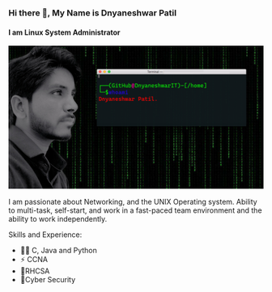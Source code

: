 ### Hi there 👋, My Name is Dnyaneshwar Patil
#### I am Linux System Administrator
![I am Linux System Administrator](https://github.com/DnyaneshwarIT/DnyaneshwarIT/blob/main/titlegh.jpg)

I am passionate about Networking, and the UNIX Operating system.
Ability to multi-task, self-start, and work in a fast-paced team environment and the ability to work independently.

Skills and Experience: 
* 👨‍💻 C, Java and Python
* ⚡ CCNA
* 🤖RHCSA
* 🔐Cyber Security 
